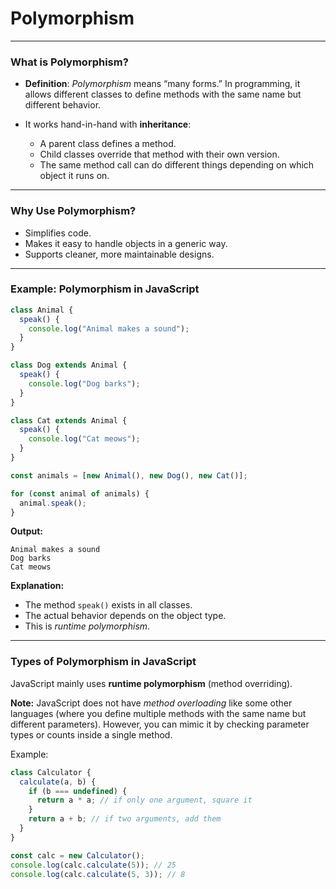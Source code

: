 # **Polymorphism**

---

### What is Polymorphism?

* **Definition**:
  *Polymorphism* means “many forms.”
  In programming, it allows different classes to define methods with the same name but different behavior.

* It works hand-in-hand with **inheritance**:

  * A parent class defines a method.
  * Child classes override that method with their own version.
  * The same method call can do different things depending on which object it runs on.

---

### Why Use Polymorphism?

* Simplifies code.
* Makes it easy to handle objects in a generic way.
* Supports cleaner, more maintainable designs.

---

### Example: Polymorphism in JavaScript

```javascript
class Animal {
  speak() {
    console.log("Animal makes a sound");
  }
}

class Dog extends Animal {
  speak() {
    console.log("Dog barks");
  }
}

class Cat extends Animal {
  speak() {
    console.log("Cat meows");
  }
}

const animals = [new Animal(), new Dog(), new Cat()];

for (const animal of animals) {
  animal.speak();
}
```

**Output:**

```
Animal makes a sound
Dog barks
Cat meows
```

**Explanation:**

* The method `speak()` exists in all classes.
* The actual behavior depends on the object type.
* This is *runtime polymorphism*.

---

### Types of Polymorphism in JavaScript

JavaScript mainly uses **runtime polymorphism** (method overriding).

**Note:**
JavaScript does not have *method overloading* like some other languages (where you define multiple methods with the same name but different parameters).
However, you can mimic it by checking parameter types or counts inside a single method.

Example:

```javascript
class Calculator {
  calculate(a, b) {
    if (b === undefined) {
      return a * a; // if only one argument, square it
    }
    return a + b; // if two arguments, add them
  }
}

const calc = new Calculator();
console.log(calc.calculate(5)); // 25
console.log(calc.calculate(5, 3)); // 8
```
